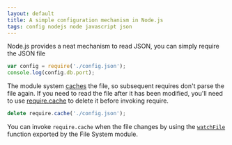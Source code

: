 ```yaml
---
layout: default
title: A simple configuration mechanism in Node.js
tags: config nodejs node javascript json
---
```


Node.js provides a neat mechanism to read JSON, you can simply require the JSON file

```javascript
var config = require('./config.json');
console.log(config.db.port);
```

The module system [caches](http://nodejs.org/api/modules.html#modules_caching) the file, so subsequent requires don't parse the file again. If you need to read the file after it has been modified, you'll need to use [require.cache](http://nodejs.org/api/globals.html#globals_require_cache) to delete it before invoking require.

```javascript
delete require.cache('./config.json');
```

You can invoke `require.cache` when the file changes by using the [`watchFile`](http://nodejs.org/api/fs.html#fs_fs_watchfile_filename_options_listener) function exported by the File System module.
